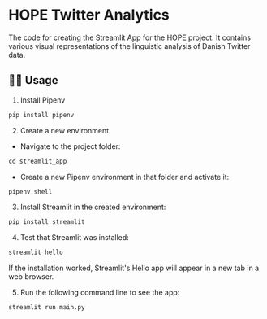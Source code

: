 # HOPE Twitter Analytics

The code for creating the Streamlit App for the HOPE project. It contains various visual representations of the linguistic analysis of Danish Twitter data.   

## :woman_technologist: Usage

1. Install Pipenv

```python
pip install pipenv
```
2. Create a new environment

- Navigate to the project folder:
```python
cd streamlit_app
```
- Create a new Pipenv environment in that folder and activate it:
```python
pipenv shell
```
3. Install Streamlit in the created environment:
```python 
pip install streamlit
```
4. Test that Streamlit was installed:
```python
streamlit hello
```
If the installation worked, Streamlit's Hello app will appear in a new tab in a web browser.

5. Run the following command line to see the app:
```python
streamlit run main.py
```
